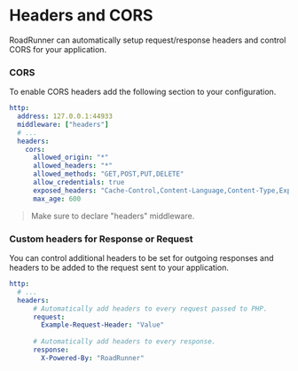# Headers and CORS
RoadRunner can automatically setup request/response headers and control CORS for your application.

### CORS
To enable CORS headers add the following section to your configuration.

```yaml
http:
  address: 127.0.0.1:44933
  middleware: ["headers"]
  # ...
  headers:
    cors:
      allowed_origin: "*"
      allowed_headers: "*"
      allowed_methods: "GET,POST,PUT,DELETE"
      allow_credentials: true
      exposed_headers: "Cache-Control,Content-Language,Content-Type,Expires,Last-Modified,Pragma"
      max_age: 600
```

> Make sure to declare "headers" middleware.

### Custom headers for Response or Request
You can control additional headers to be set for outgoing responses and headers to be added to the request sent to your application.
```yaml
http:
  # ...
  headers:
      # Automatically add headers to every request passed to PHP.
      request:
        Example-Request-Header: "Value"
    
      # Automatically add headers to every response.
      response:
        X-Powered-By: "RoadRunner"
```
